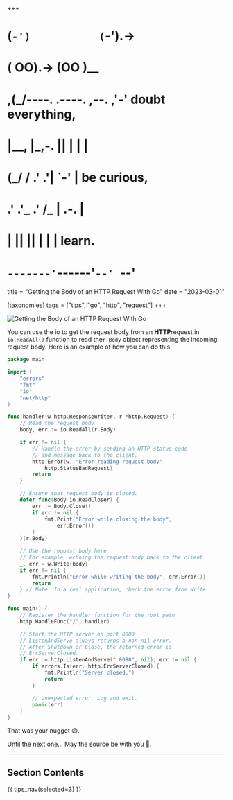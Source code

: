 +++
#   (`-')           (`-').->
#   ( OO).->        (OO )__
# ,(_/----. .----. ,--. ,'-' doubt everything,
# |__,    |\_,-.  ||  | |  |
#  (_/   /    .' .'|  `-'  | be curious,
#  .'  .'_  .'  /_ |  .-.  |
# |       ||      ||  | |  | learn.
# `-------'`------'`--' `--'

title = "Getting the Body of an HTTP Request With Go"
date = "2023-03-01"

[taxonomies]
tags = ["tips", "go", "http", "request"]
+++

![Getting the Body of an HTTP Request With Go](/images/size/w1200/2024/03/http.png)

You can use the io to get the request body from an **HTTP**request
in `io.ReadAll()` function to read the`r.Body` object representing the incoming
request body. Here is an example of how you can do this:

```go
package main

import (
    "errors"
    "fmt"
    "io"
    "net/http"
)

func handler(w http.ResponseWriter, r *http.Request) {
    // Read the request body
    body, err := io.ReadAll(r.Body)

    if err != nil {
        // Handle the error by sending an HTTP status code 
        // and message back to the client.
        http.Error(w, "Error reading request body", 
            http.StatusBadRequest)
        return
    }

    // Ensure that request body is closed.
    defer func(Body io.ReadCloser) {
        err := Body.Close()
        if err != nil {
            fmt.Print("Error while closing the body", 
                err.Error())
        }
    }(r.Body)

    // Use the request body here
    // For example, echoing the request body back to the client
    _, err = w.Write(body)
    if err != nil {
        fmt.Println("Error while writing the body", err.Error())
        return
    } // Note: In a real application, check the error from Write
}

func main() {
    // Register the handler function for the root path
    http.HandleFunc("/", handler)

    // Start the HTTP server on port 8080
    // ListenAndServe always returns a non-nil error.
    // After Shutdown or Close, the returned error is 
    // ErrServerClosed.
    if err := http.ListenAndServe(":8080", nil); err != nil {
        if errors.Is(err, http.ErrServerClosed) {
            fmt.Println("Server closed.")
            return
        }

        // Unexpected error. Log and exit.
        panic(err)
    }
}
```

That was your nugget 😄.

Until the next one... May the source be with you 🦄.

--------

## Section Contents

{{ tips_nav(selected=3) }}
